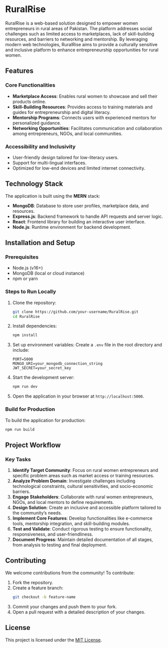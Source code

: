 # RuralRise

RuralRise is a web-based solution designed to empower women entrepreneurs in rural areas of Pakistan. The platform addresses social challenges such as limited access to marketplaces, lack of skill-building resources, and barriers to networking and mentorship. By leveraging modern web technologies, RuralRise aims to provide a culturally sensitive and inclusive platform to enhance entrepreneurship opportunities for rural women.

## Features

### Core Functionalities
- **Marketplace Access**: Enables rural women to showcase and sell their products online.
- **Skill-Building Resources**: Provides access to training materials and guides for entrepreneurship and digital literacy.
- **Mentorship Programs**: Connects users with experienced mentors for personalized guidance.
- **Networking Opportunities**: Facilitates communication and collaboration among entrepreneurs, NGOs, and local communities.

### Accessibility and Inclusivity
- User-friendly design tailored for low-literacy users.
- Support for multi-lingual interfaces.
- Optimized for low-end devices and limited internet connectivity.

## Technology Stack
The application is built using the **MERN** stack:
- **MongoDB**: Database to store user profiles, marketplace data, and resources.
- **Express.js**: Backend framework to handle API requests and server logic.
- **React**: Frontend library for building an interactive user interface.
- **Node.js**: Runtime environment for backend development.

## Installation and Setup

### Prerequisites
- Node.js (v16+)
- MongoDB (local or cloud instance)
- npm or yarn

### Steps to Run Locally
1. Clone the repository:
   ```bash
   git clone https://github.com/your-username/RuralRise.git
   cd RuralRise
   ```

2. Install dependencies:
   ```bash
   npm install
   ```

3. Set up environment variables:
   Create a `.env` file in the root directory and include:
   ```env
   PORT=5000
   MONGO_URI=your_mongodb_connection_string
   JWT_SECRET=your_secret_key
   ```

4. Start the development server:
   ```bash
   npm run dev
   ```

5. Open the application in your browser at `http://localhost:5000`.

### Build for Production
To build the application for production:
```bash
npm run build
```

## Project Workflow

### Key Tasks
1. **Identify Target Community**: Focus on rural women entrepreneurs and specific problem areas such as market access or training resources.
2. **Analyze Problem Domain**: Investigate challenges including technological constraints, cultural sensitivities, and socio-economic barriers.
3. **Engage Stakeholders**: Collaborate with rural women entrepreneurs, NGOs, and local mentors to define requirements.
4. **Design Solution**: Create an inclusive and accessible platform tailored to the community’s needs.
5. **Implement Core Features**: Develop functionalities like e-commerce tools, mentorship integration, and skill-building modules.
6. **Test and Validate**: Conduct rigorous testing to ensure functionality, responsiveness, and user-friendliness.
7. **Document Progress**: Maintain detailed documentation of all stages, from analysis to testing and final deployment.

## Contributing
We welcome contributions from the community! To contribute:
1. Fork the repository.
2. Create a feature branch:
   ```bash
   git checkout -b feature-name
   ```
3. Commit your changes and push them to your fork.
4. Open a pull request with a detailed description of your changes.

## License
This project is licensed under the [MIT License](LICENSE).
 